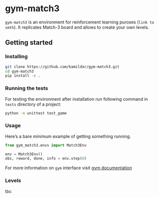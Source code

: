 # gym-match3

`gym-match3` is an environment for reinforcement learning puroses (`link to smth`).
It replicates Match-3 board and allows to create your own levels.
    

## Getting started
### Installing
```bash
git clone https://github.com/kamildar/gym-match3.git
cd gym-match3
pip install -e .
```


### Running the tests
For testing the environment after installation run
following command in `tests` directory of a project:

```bash
python -m unittest test_game
```

### Usage
Here’s a bare minimum example of getting something running.

```python
from gym_match3.envs import Match3Env

env = Match3Env()
obs, reward, done, info = env.step(0) 
```

For more information on `gym` interface visit [gym documentation](https://gym.openai.com/docs/)


### Levels
tbc
